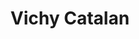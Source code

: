 ---
title: 'Vichy Catalan'
image: '/images/client/vichy.png'
clienturl: 'http://www.vichycatalan.com/'
---